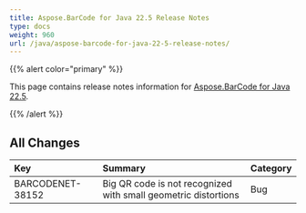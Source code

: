 ```yaml
---
title: Aspose.BarCode for Java 22.5 Release Notes
type: docs
weight: 960
url: /java/aspose-barcode-for-java-22-5-release-notes/
---
```


{{% alert color="primary" %}}

This page contains release notes information for [Aspose.BarCode for Java 22.5](https://downloads.aspose.com/barcode/java/new-releases/aspose.barcode-for-java-22.5/).

{{% /alert %}}
## **All Changes**

|**Key**|**Summary**|**Category**|
| :- | :- | :- |
|BARCODENET-38152|Big QR code is not recognized with small geometric distortions|Bug|